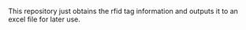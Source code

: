 This repository just obtains the rfid tag information and outputs it to an excel file for later use.
